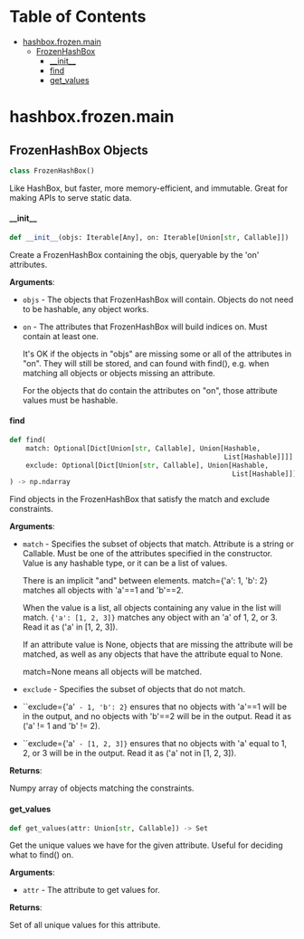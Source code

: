 # Table of Contents

* [hashbox.frozen.main](#hashbox.frozen.main)
  * [FrozenHashBox](#hashbox.frozen.main.FrozenHashBox)
    * [\_\_init\_\_](#hashbox.frozen.main.FrozenHashBox.__init__)
    * [find](#hashbox.frozen.main.FrozenHashBox.find)
    * [get\_values](#hashbox.frozen.main.FrozenHashBox.get_values)

<a id="hashbox.frozen.main"></a>

# hashbox.frozen.main

<a id="hashbox.frozen.main.FrozenHashBox"></a>

## FrozenHashBox Objects

```python
class FrozenHashBox()
```

Like HashBox, but faster, more memory-efficient, and immutable. Great for making APIs to serve static data.

<a id="hashbox.frozen.main.FrozenHashBox.__init__"></a>

#### \_\_init\_\_

```python
def __init__(objs: Iterable[Any], on: Iterable[Union[str, Callable]])
```

Create a FrozenHashBox containing the objs, queryable by the 'on' attributes.

**Arguments**:

- `objs` - The objects that FrozenHashBox will contain.
  Objects do not need to be hashable, any object works.
  
- `on` - The attributes that FrozenHashBox will build indices on.
  Must contain at least one.
  
  It's OK if the objects in "objs" are missing some or all of the attributes in "on". They will still be
  stored, and can found with find(), e.g. when matching all objects or objects missing an attribute.
  
  For the objects that do contain the attributes on "on", those attribute values must be hashable.

<a id="hashbox.frozen.main.FrozenHashBox.find"></a>

#### find

```python
def find(
    match: Optional[Dict[Union[str, Callable], Union[Hashable,
                                                     List[Hashable]]]] = None,
    exclude: Optional[Dict[Union[str, Callable], Union[Hashable,
                                                       List[Hashable]]]] = None
) -> np.ndarray
```

Find objects in the FrozenHashBox that satisfy the match and exclude constraints.

**Arguments**:

- `match` - Specifies the subset of objects that match.
  Attribute is a string or Callable. Must be one of the attributes specified in the constructor.
  Value is any hashable type, or it can be a list of values.
  
  There is an implicit "and" between elements. match={'a': 1, 'b': 2} matches all objects with 'a'==1
  and 'b'==2.
  
  When the value is a list, all objects containing any value in the list will match. `{'a': [1, 2, 3]}`
  matches any object with an 'a' of 1, 2, or 3. Read it as ('a' in [1, 2, 3]).
  
  If an attribute value is None, objects that are missing the attribute will be matched, as well as
  any objects that have the attribute equal to None.
  
  match=None means all objects will be matched.
  
- `exclude` - Specifies the subset of objects that do not match.
  
- ``exclude={'a'` - 1, 'b': 2}` ensures that no objects with 'a'==1 will be in the output, and no
  objects with 'b'==2 will be in the output. Read it as ('a' != 1 and 'b' != 2).
  
- ``exclude={'a'` - [1, 2, 3]}` ensures that no objects with 'a' equal to 1, 2, or 3 will be in the output.
  Read it as ('a' not in [1, 2, 3]).
  

**Returns**:

  Numpy array of objects matching the constraints.

<a id="hashbox.frozen.main.FrozenHashBox.get_values"></a>

#### get\_values

```python
def get_values(attr: Union[str, Callable]) -> Set
```

Get the unique values we have for the given attribute. Useful for deciding what to find() on.

**Arguments**:

- `attr` - The attribute to get values for.
  

**Returns**:

  Set of all unique values for this attribute.

